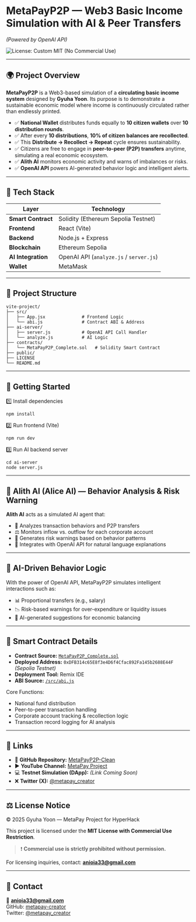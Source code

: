 # MetaPayP2P — Web3 Basic Income Simulation with AI & Peer Transfers
*(Powered by OpenAI API)*

![License: Custom MIT (No Commercial Use)](https://img.shields.io/badge/license-MIT--No--Commercial--Use-red)

---

## 🌍 Project Overview

**MetaPayP2P** is a Web3-based simulation of a **circulating basic income system** designed by **Gyuha Yoon**.
Its purpose is to demonstrate a sustainable economic model where income is continuously circulated rather than endlessly printed.

- ✅ **National Wallet** distributes funds equally to **10 citizen wallets** over **10 distribution rounds**.
- ✅ After every **10 distributions**, **10% of citizen balances are recollected**.
- ✅ This **Distribute → Recollect → Repeat** cycle ensures sustainability.
- ✅ Citizens are free to engage in **peer-to-peer (P2P) transfers** anytime, simulating a real economic ecosystem.
- ✅ **Alith AI** monitors economic activity and warns of imbalances or risks.
- ✅ **OpenAI API** powers AI-generated behavior logic and intelligent alerts.

---

## 🔧 Tech Stack

| Layer | Technology |
|---|---|
| **Smart Contract** | Solidity (Ethereum Sepolia Testnet) |
| **Frontend** | React (Vite) |
| **Backend** | Node.js + Express |
| **Blockchain** | Ethereum Sepolia |
| **AI Integration** | OpenAI API (`analyze.js` / `server.js`) |
| **Wallet** | MetaMask |

---

## 📁 Project Structure

```
vite-project/
├── src/
│   ├── App.jsx              # Frontend Logic
│   └── abi.js               # Contract ABI & Address
├── ai-server/
│   ├── server.js            # OpenAI API Call Handler
│   └── analyze.js           # AI Logic
├── contracts/
│   └── MetaPayP2P_Complete.sol   # Solidity Smart Contract
├── public/
├── LICENSE
└── README.md
```

---

## 🚀 Getting Started

1️⃣ Install dependencies  
```
npm install
```

2️⃣ Run frontend (Vite)  
```
npm run dev
```

3️⃣ Run AI backend server  
```
cd ai-server
node server.js
```

---

## 🧠 Alith AI (Alice AI) — Behavior Analysis & Risk Warning

**Alith AI** acts as a simulated AI agent that:  
- 🧩 Analyzes transaction behaviors and P2P transfers  
- ⚖️ Monitors inflow vs. outflow for each corporate account  
- 📢 Generates risk warnings based on behavior patterns  
- 💬 Integrates with OpenAI API for natural language explanations  

---

## 🤖 AI-Driven Behavior Logic

With the power of OpenAI API, MetaPayP2P simulates intelligent interactions such as:  
- 📊 Proportional transfers (e.g., salary)  
- 📉 Risk-based warnings for over-expenditure or liquidity issues  
- 📝 AI-generated suggestions for economic balancing  

---

## 📝 Smart Contract Details

- **Contract Source:** [`MetaPayP2P_Complete.sol`](./contracts/MetaPayP2P_Complete.sol)  
- **Deployed Address:** `0xDFB314c65E8f3e4D6f4Cfac892Fa145b2688E44F` *(Sepolia Testnet)*  
- **Deployment Tool:** Remix IDE  
- **ABI Source:** [`/src/abi.js`](./src/abi.js)  

Core Functions:  
- National fund distribution  
- Peer-to-peer transaction handling  
- Corporate account tracking & recollection logic  
- Transaction record logging for AI analysis  

---

## 🔗 Links

- 📝 **GitHub Repository:** [MetaPayP2P-Clean](https://github.com/metapay-creator/MetaPayP2P-Clean)  
- ▶️ **YouTube Channel:** [MetaPay Project](https://www.youtube.com/@MetaPayProject)  
- 💻 **Testnet Simulation (DApp):** *(Link Coming Soon)*  
- ❌ **Twitter (X):** [@metapay_creator](https://x.com/metapay_creator)  

---

## ⚖️ License Notice

© 2025 Gyuha Yoon — MetaPay Project for HyperHack  

This project is licensed under the **MIT License with Commercial Use Restriction**.  
> ❗ **Commercial use is strictly prohibited without permission.**  

For licensing inquiries, contact: **anioia33@gmail.com**  

---

## 📢 Contact

📧 **anioia33@gmail.com**  
GitHub: [metapay-creator](https://github.com/metapay-creator)  
Twitter: [@metapay_creator](https://x.com/metapay_creator)  
